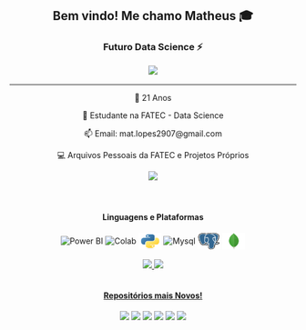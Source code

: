 <h2 align="center"> Bem vindo! Me chamo Matheus 🎓</h2>
<h3 align="center"> Futuro Data Science ⚡</h3>

<div align="center">
  <img src="https://miro.medium.com/v2/resize:fit:1400/1*U3WRRwLx3zeDkHmIVGLJdw.gif"/>
</div><hr>

<div align="center">
  <p> 🎉 21 Anos </p>
  <p> 🎒 Estudante na FATEC - Data Science </p>
  <p> 📫 Email: mat.lopes2907@gmail.com </p>
  <p> 💻 Arquivos Pessoais da FATEC e Projetos Próprios </p>
  <a href="https://www.linkedin.com/in/matheus-lopes-lourenço-6a627b231/" target="_blank"><img src="https://img.shields.io/badge/-LinkedIn-%230077B5?style=for-the-badge&logo=linkedin&logoColor=white" target="_blank"></a> 
</div>
<br>

<div style="display:inline_block" align="center"><br>
  <h4> Linguagens e Plataformas </h4>
  <img align="center" alt="Power BI" height="30" width="40" src="https://1000logos.net/wp-content/uploads/2022/08/Microsoft-Power-BI-Logo.png">
  <img align="center" alt="Colab" height="20" width="80" src="https://colab.google/static/images/icons/colab.png">
  <img align="center" alt="Python" height="30" width="40" src="https://raw.githubusercontent.com/devicons/devicon/master/icons/python/python-original.svg">
  <img align="center" alt="Mysql" height="30" width="40" src="https://cdn.jsdelivr.net/gh/devicons/devicon/icons/mysql/mysql-original.svg">
  <img align="center" alt="PostgreSQL" height="30" width="40" src="https://github.com/devicons/devicon/blob/master/icons/postgresql/postgresql-original.svg">
  <img align="center" alt="MongoDB" height="30" width="40" src="https://github.com/devicons/devicon/blob/master/icons/mongodb/mongodb-original.svg">
</div>
<br>

<div align="center">
  <a href="https://github.com/MathLopes29">
  <img height="160em" src="https://github-readme-stats.vercel.app/api?username=mathlopes29&show_icons=true&theme=dark"/>
  <img height="160em" src="https://github-readme-stats.vercel.app/api/top-langs/?username=mathlopes29&layout=compact&langs_count=7&theme=dark"/>
</div>
<br>

<div align="center">
<h4> Repositórios mais Novos! </h4>
  <a href= "https://github.com/MathLopes29/AutoRating-Site"><img height="100em" src="https://github-readme-stats.vercel.app/api/pin/?username=mathlopes29&repo=AutoRating-Site&langs_count=7&&show_icons=true&theme=dark"/></a>
  <a href= "https://github.com/MathLopes29/Alexa_RadioSkill"><img height="100em" src="https://github-readme-stats.vercel.app/api/pin/?username=mathlopes29&repo=Alexa_RadioSkill&langs_count=7&&show_icons=true&theme=dark"/></a>
  <a href= "https://github.com/MathLopes29/Java_Faker"><img height="100em" src="https://github-readme-stats.vercel.app/api/pin/?username=mathlopes29&repo=Java_Faker&langs_count=7&&show_icons=true&theme=dark"/></a>
  <a href= "https://github.com/MathLopes29/Projeto_Datahouse-Faker"><img height="100em" src="https://github-readme-stats.vercel.app/api/pin/?username=mathlopes29&repo=Projeto_Datahouse-Faker&langs_count=7&&show_icons=true&theme=dark"/></a>  
  <a href= "https://github.com/MathLopes29/Python"><img height="100em" src="https://github-readme-stats.vercel.app/api/pin/?username=mathlopes29&repo=Python&langs_count=7&&show_icons=true&theme=dark"/></a>    
  <a href= "https://github.com/MathLopes29/AutoRating-Mobile"><img height="100em" src="https://github-readme-stats.vercel.app/api/pin/?username=mathlopes29&repo=AutoRating-Mobile&langs_count=7&&show_icons=true&theme=dark"/></a>      
</div>
